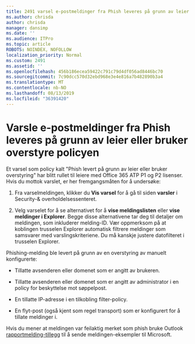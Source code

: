 ```yaml
---
title: 2491 varsel e-postmeldinger fra Phish leveres på grunn av leier eller bruker overstyre policyen
ms.author: chrisda
author: chrisda
manager: dansimp
ms.date: ''
ms.audience: ITPro
ms.topic: article
ROBOTS: NOINDEX, NOFOLLOW
localization_priority: Normal
ms.custom: 2491
ms.assetid: ''
ms.openlocfilehash: 456b186ecea59422c791c79d4df056ad8446bc70
ms.sourcegitcommit: 7c90dcc570d32ebd968e3e4e816a7b482890b3a4
ms.translationtype: MT
ms.contentlocale: nb-NO
ms.lasthandoff: 08/13/2019
ms.locfileid: "36391420"
---
```

# <a name="alert-email-messages-from-the-phish-delivered-due-to-tenant-or-user-override-policy"></a>Varsle e-postmeldinger fra Phish leveres på grunn av leier eller bruker overstyre policyen

Et varsel som policy kalt "Phish levert på grunn av leier eller bruker overstyring" har blitt rullet til leiere med Office 365 ATP P1 og P2 lisenser. Hvis du mottok varslet, er her fremgangsmåten for å undersøke:

1. Fra varselmeldingen, klikker du **Vis varsel** for å gå til siden **varsler** i Security-& overholdelsessenteret.

2. Velg varselet for å se alternativet for å **vise meldingslisten** eller **vise meldinger i Explorer**. Begge disse alternativene tar deg til detaljer om meldingen, som inkluderer melding-ID. Vær oppmerksom på at koblingen trusselen Explorer automatisk filtrere meldinger som samsvarer med varslingskriteriene. Du må kanskje justere datofilteret i trusselen Explorer.

Phishing-melding ble levert på grunn av en overstyring av manuelt konfigurerte:

- Tillatte avsenderen eller domenet som er angitt av brukeren.

- Tillatte avsenderen eller domenet som er angitt av administrator i en policy for beskyttelse mot søppelpost.

- En tillatte IP-adresse i en tilkobling filter-policy.

- En flyt-post (også kjent som regel transport) som er konfigurert for å tillate meldinger i.

Hvis du mener at meldingen var feilaktig merket som phish bruke Outlook [rapportmelding-tillegg](https://support.office.com/article/b5caa9f1-cdf3-4443-af8c-ff724ea719d2) til å sende meldingen-eksempler til Microsoft.
